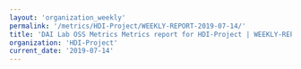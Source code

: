 ```yaml
---
layout: 'organization_weekly'
permalink: '/metrics/HDI-Project/WEEKLY-REPORT-2019-07-14/'
title: 'DAI Lab OSS Metrics Metrics report for HDI-Project | WEEKLY-REPORT-2019-07-14'
organization: 'HDI-Project'
current_date: '2019-07-14'
---
```


